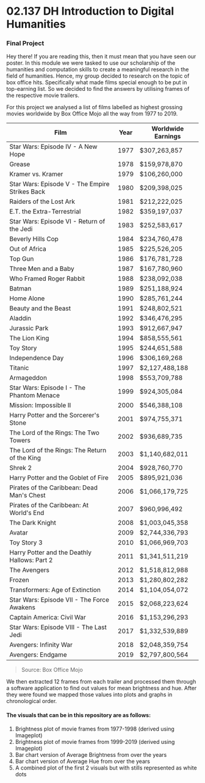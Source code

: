 # 02.137 DH Introduction to Digital Humanities

### Final Project

Hey there! If you are reading this, then it must mean that you have seen our poster. In this module we were
tasked to use our scholarship of the humanities and computation skills to create a meaningful research in the
field of humanities. Hence, my group decided to research on the topic of box office hits. Specifically what 
made films special enough to be put in top-earning list. So we decided to find the answers by utilising frames
of the respective movie trailers.


For this project we analysed a list of films labelled as highest grossing movies 
worldwide by Box Office Mojo all the way from 1977 to 2019.

| Film  | Year | Worldwide Earnings |
| ------------- | ------------- | ------------- |
| Star Wars: Episode IV - A New Hope  | 1977  |$307,263,857  |
| Grease  | 1978  | $159,978,870  |
| Kramer vs. Kramer| 1979| $106,260,000|
|Star Wars: Episode V - The Empire Strikes Back|1980|$209,398,025|
|Raiders of the Lost Ark|1981|$212,222,025|
|E.T. the Extra-Terrestrial|1982|$359,197,037|
|Star Wars: Episode VI - Return of the Jedi|1983|$252,583,617|
|Beverly Hills Cop|1984|$234,760,478|
|Out of Africa|1985|$225,526,205|
|Top Gun|1986|$176,781,728|
|Three Men and a Baby|1987|$167,780,960|
|Who Framed Roger Rabbit|1988|$238,092,038|
|Batman|1989|$251,188,924	|
|Home Alone|1990|$285,761,244	|
|Beauty and the Beast|1991|$248,802,521	|
|Aladdin|1992|$346,476,295|
|Jurassic Park|1993|$912,667,947|
|The Lion King|1994|$858,555,561|
|Toy Story|1995|$244,651,588	|
|Independence Day|1996|$306,169,268|
|Titanic|1997|$2,127,488,188|
|Armageddon|1998|$553,709,788	|
|Star Wars: Episode I - The Phantom Menace|1999|$924,305,084	|
|Mission: Impossible II|2000|$546,388,108|
|Harry Potter and the Sorcerer's Stone|2001|$974,755,371|
|The Lord of the Rings: The Two Towers|2002|$936,689,735|
|The Lord of the Rings: The Return of the King|2003|$1,140,682,011|
|Shrek 2|2004|$928,760,770|
|Harry Potter and the Goblet of Fire|2005|$895,921,036|
|Pirates of the Caribbean: Dead Man's Chest|2006|$1,066,179,725|
|Pirates of the Caribbean: At World's End|2007|$960,996,492|
|The Dark Knight|2008|$1,003,045,358|
|Avatar|2009|$2,744,336,793|
|Toy Story 3|2010|$1,066,969,703	|
|Harry Potter and the Deathly Hallows: Part 2|2011|$1,341,511,219|
|The Avengers|2012|$1,518,812,988	|
|Frozen|2013|$1,280,802,282|
|Transformers: Age of Extinction|2014|$1,104,054,072|
|Star Wars: Episode VII - The Force Awakens|2015|$2,068,223,624|
|Captain America: Civil War|2016|$1,153,296,293|
|Star Wars: Episode VIII - The Last Jedi|2017|$1,332,539,889|
|Avengers: Infinity War|2018|$2,048,359,754|
|Avengers: Endgame|2019|$2,797,800,564|

> Source: Box Office Mojo

We then extracted 12 frames from each trailer and processed them through a software application to find
out values for mean brightness and hue. After they were found we mapped those values into plots and graphs in
chronological order. 

#### The visuals that can be in this repository are as follows:

1. Brightness plot of movie frames from 1977-1998 (derived using Imageplot)
2. Brightness plot of movie frames from 1999-2019 (derived using Imageplot)
3. Bar chart version of Average Brightness from over the years
4. Bar chart version of Average Hue from over the years
5. A combined plot of the first 2 visuals but with stills represented as white dots



